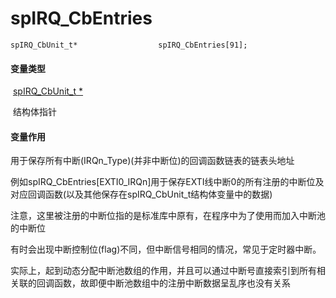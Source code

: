 # spIRQ_CbEntries

```
spIRQ_CbUnit_t*                  spIRQ_CbEntries[91];
```

#### 变量类型

​	[spIRQ_CbUnit_t *](spIRQ_CbUnit_t.md)

​	结构体指针

#### 变量作用

​	用于保存所有中断(IRQn_Type)(并非中断位)的回调函数链表的链表头地址

​	例如spIRQ_CbEntries[EXTI0_IRQn]用于保存EXTI线中断0的所有注册的中断位及对应回调函数(以及其他保存在spIRQ_CbUnit_t结构体变量中的数据)

​	注意，这里被注册的中断位指的是标准库中原有，在程序中为了使用而加入中断池的中断位

​	有时会出现中断控制位(flag)不同，但中断信号相同的情况，常见于定时器中断。

​	实际上，起到动态分配中断池数组的作用，并且可以通过中断号直接索引到所有相关联的回调函数，故即便中断池数组中的注册中断数据呈乱序也没有关系